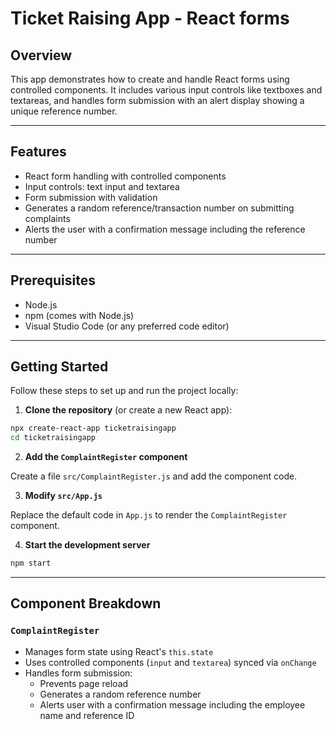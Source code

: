 # Ticket Raising App - React forms

## Overview

This app demonstrates how to create and handle React forms using controlled components. It includes various input controls like textboxes and textareas, and handles form submission with an alert display showing a unique reference number.

---

## Features

- React form handling with controlled components
- Input controls: text input and textarea
- Form submission with validation
- Generates a random reference/transaction number on submitting complaints
- Alerts the user with a confirmation message including the reference number

---

## Prerequisites

- Node.js
- npm (comes with Node.js)
- Visual Studio Code (or any preferred code editor)

---

## Getting Started

Follow these steps to set up and run the project locally:

1. **Clone the repository** (or create a new React app):

```bash
npx create-react-app ticketraisingapp
cd ticketraisingapp
```

2. **Add the `ComplaintRegister` component**

Create a file `src/ComplaintRegister.js` and add the component code.

3. **Modify `src/App.js`**

Replace the default code in `App.js` to render the `ComplaintRegister` component.

4. **Start the development server**

```bash
npm start
```

---

## Component Breakdown

### `ComplaintRegister`

- Manages form state using React's `this.state`
- Uses controlled components (`input` and `textarea`) synced via `onChange`
- Handles form submission:
  - Prevents page reload 
  - Generates a random reference number
  - Alerts user with a confirmation message including the employee name and reference ID
  